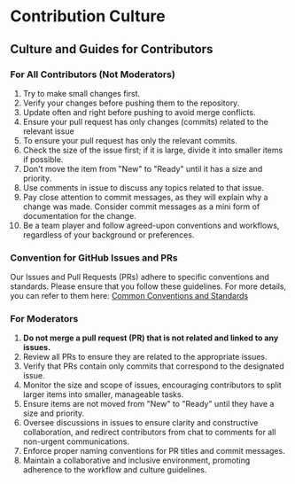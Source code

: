 # Contribution Culture

## Culture and Guides for Contributors

### For All Contributors (Not Moderators)

1. Try to make small changes first.
2. Verify your changes before pushing them to the repository.
3. Update often and right before pushing to avoid merge conflicts.
4. Ensure your pull request has only changes (commits) related to the relevant issue
5. To ensure your pull request has only the relevant commits.
6. Check the size of the issue first; if it is large, divide it into smaller items if possible.
7. Don't move the item from "New" to "Ready" until it has a size and priority.
8. Use comments in issue to discuss any topics related to that issue.
9. Pay close attention to commit messages, as they will explain why a change was made. Consider commit messages as a mini form of documentation for the change.
10. Be a team player and follow agreed-upon conventions and workflows, regardless of your background or preferences.


### Convention for GitHub Issues and PRs

Our Issues and Pull Requests (PRs) adhere to specific conventions and standards. Please ensure that you follow these guidelines. For more details, you can refer to them here: [Common Conventions and Standards](../standards-and-practices/standards-and-conventions.md)

### For Moderators

1. **Do not merge a pull request (PR) that is not related and linked to any issues.**
2. Review all PRs to ensure they are related to the appropriate issues.
3. Verify that PRs contain only commits that correspond to the designated issue.
4. Monitor the size and scope of issues, encouraging contributors to split larger items into smaller, manageable tasks.
5. Ensure items are not moved from "New" to "Ready" until they have a size and priority.
6. Oversee discussions in issues to ensure clarity and constructive collaboration, and redirect contributors from chat to comments for all non-urgent communications.
7. Enforce proper naming conventions for PR titles and commit messages.
8. Maintain a collaborative and inclusive environment, promoting adherence to the workflow and culture guidelines.
